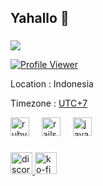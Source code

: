 <h2 align="left">Yahallo 👋</h2>

###

<a href="https://github.com/rokhimin">
  <img align="center" src="https://github-readme-stats.vercel.app/api/top-langs/?username=rokhimin&hide=css,html,scss,shell,dockerfile&title_color=a7cbd5&icon_color=a7cbd5&text_color=ffffff&bg_color=2d3748&count_private=true" />
</a>
<br>

[![Profile Viewer](https://komarev.com/ghpvc/?username=whdzera&style=for-the-badge&color=red)]()

Location : Indonesia

Timezone : [UTC+7](https://www.timeanddate.com/worldclock/timezone/utc-7)



<div align="left">
  <img src="https://cdn.jsdelivr.net/gh/devicons/devicon/icons/ruby/ruby-original.svg" height="30" alt="ruby logo"  />
  <img width="12" />
  <img src="https://cdn.jsdelivr.net/gh/devicons/devicon/icons/rails/rails-original-wordmark.svg" height="30" alt="rails logo"  />
  <img width="12" />
  <img src="https://cdn.jsdelivr.net/gh/devicons/devicon/icons/javascript/javascript-original.svg" height="30" alt="javascript logo"  />
  <img width="12" />
</div>

###

<div align="left">
  <a href="https://discord.com/users/whdzera" target="_blank">
    <img src="https://img.shields.io/static/v1?message=Discord&logo=discord&label=&color=7289DA&logoColor=white&labelColor=&style=for-the-badge" height="35" alt="discord logo"  />
  </a>
  <a href="https://ko-fi.com/whdzera" target="_blank">
    <img src="https://img.shields.io/static/v1?message=Ko-fi&logo=ko-fi&label=&color=F16061&logoColor=white&labelColor=&style=for-the-badge" height="35" alt="ko-fi logo"  />
  </a>
</div>

###

